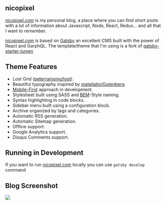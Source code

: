 
## nicopixel
[nicopixel.com](https://nicopixel.com/) is my personal blog, a place where you can find short posts with a lot of information about Javascript, Node, React, Redux... and all that I want to remember.

[nicopixel.com](https://nicopixel.com/) is based on [Gatsby](https://github.com/gatsbyjs/gatsby) an excellent CMS built with the power of React and GarphQL. The template/theme that I'm using is a fork of [gatsby-starter-lumen](https://github.com/alxshelepenok/gatsby-starter-lumen)

## Theme Features
+ Lost Grid ([peterramsing/lost](https://github.com/peterramsing/lost)).
+ Beautiful typography inspired by [matejlatin/Gutenberg](https://github.com/matejlatin/Gutenberg).
+ [Mobile-First](https://medium.com/@mrmrs_/mobile-first-css-48bc4cc3f60f) approach in development.
+ Stylesheet built using SASS and [BEM](http://getbem.com/naming/)-Style naming.
+ Syntax highlighting in code blocks.
+ Sidebar menu built using a configuration block.
+ Archive organized by tags and categories.
+ Automatic RSS generation.
+ Automatic Sitemap generation.
+ Offline support.
+ Google Analytics support.
+ Disqus Comments support.

## Running in Development
If you want to run [nicopixel.com](https://nicopixel.com/) locally you can use `gatsby develop` command

## Blog Screenshot
![](http://i.imgur.com/422y5GV.png)


